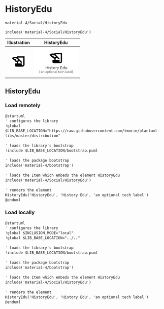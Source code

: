 # HistoryEdu


```text
material-4/Social/HistoryEdu
```

```text
include('material-4/Social/HistoryEdu')
```



| Illustration | HistoryEdu |
| :---: | :---: |
| ![illustration for Illustration](../../material-4/Social/HistoryEdu.png) | ![illustration for HistoryEdu](../../material-4/Social/HistoryEdu.Local.png) |




## HistoryEdu

### Load remotely
```plantuml
@startuml
' configures the library
!global $LIB_BASE_LOCATION="https://raw.githubusercontent.com/tmorin/plantuml-libs/master/distribution"

' loads the library's bootstrap
!include $LIB_BASE_LOCATION/bootstrap.puml

' loads the package bootstrap
include('material-4/bootstrap')

' loads the Item which embeds the element HistoryEdu
include('material-4/Social/HistoryEdu')

' renders the element
HistoryEdu('HistoryEdu', 'History Edu', 'an optional tech label')
@enduml
```

### Load locally
```plantuml
@startuml
' configures the library
!global $INCLUSION_MODE="local"
!global $LIB_BASE_LOCATION="../.."

' loads the library's bootstrap
!include $LIB_BASE_LOCATION/bootstrap.puml

' loads the package bootstrap
include('material-4/bootstrap')

' loads the Item which embeds the element HistoryEdu
include('material-4/Social/HistoryEdu')

' renders the element
HistoryEdu('HistoryEdu', 'History Edu', 'an optional tech label')
@enduml
```

